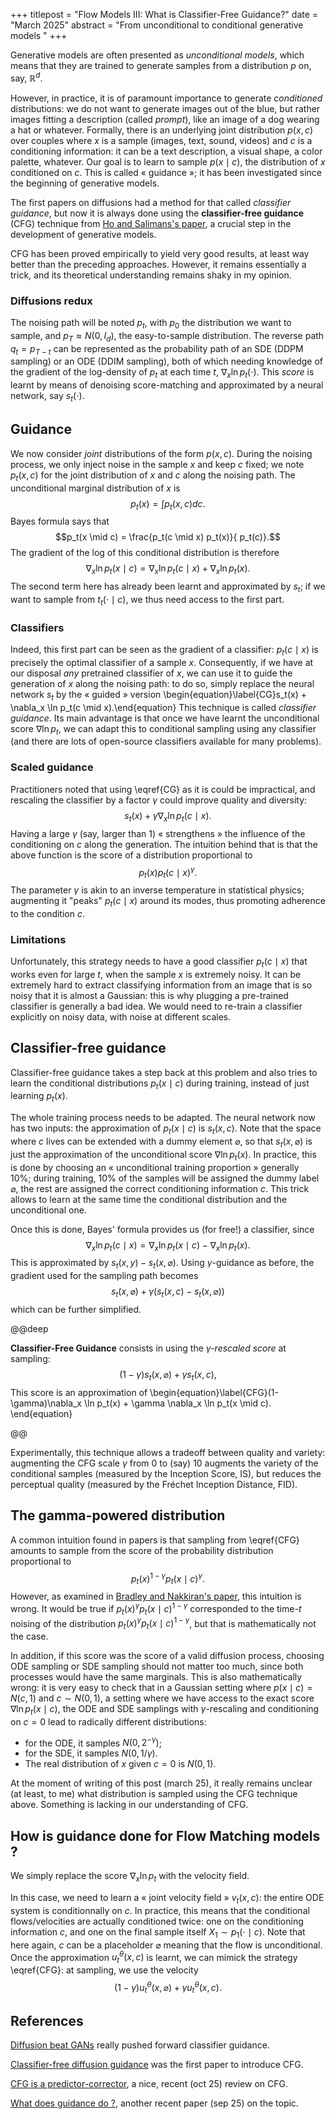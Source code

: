 +++
titlepost = "Flow Models III: What is Classifier-Free Guidance?"
date = "March 2025"
abstract = "From unconditional to conditional generative models "
+++


Generative models are often presented as *unconditional models*, which means that they are trained to generate samples from a distribution $p$ on, say, $\mathbb{R}^d$. 

However, in practice, it is of paramount importance to generate *conditioned* distributions: we do not want to generate images out of the blue, but rather images fitting a description (called *prompt*), like an image of a dog wearing a hat or whatever. Formally, there is an underlying joint distribution $p(x, c)$ over couples where $x$ is a sample (images, text, sound, videos) and $c$ is a conditioning information: it can be a text description, a visual shape, a color palette, whatever. Our goal is to learn to sample $p(x \mid c)$, the distribution of $x$ conditioned on $c$. This is called « guidance »; it has been investigated since the beginning of generative models. 

The first papers on diffusions had a method for that called *classifier guidance*, but now it is always done using the **classifier-free guidance** (CFG) technique from [Ho and Salimans's paper](https://arxiv.org/abs/2207.12598), a crucial step in the development of generative models. 

CFG has been proved empirically to yield very good results, at least way better than the preceding approaches. However, it remains essentially a trick, and its theoretical understanding remains shaky in my opinion. 

### Diffusions redux

The noising path will be noted $p_t$, with $p_0$ the distribution we want to sample, and $p_T \approx N(0,I_d)$, the easy-to-sample distribution. The reverse path $q_t = p_{T-t}$ can be represented as the probability path of an SDE (DDPM sampling) or an ODE (DDIM sampling), both of which needing knowledge of the gradient of the log-density of $p_t$ at each time $t$, $\nabla_x \ln p_t(\cdot)$. This *score* is learnt by means of denoising score-matching and approximated by a neural network, say $s_t(\cdot)$. 

## Guidance

We now consider *joint* distributions of the form $p(x,c)$. During the noising process, we only inject noise in the sample $x$ and keep $c$ fixed; we note $p_t(x,c)$ for the joint distribution of $x$ and $c$ along the noising path. The unconditional marginal distribution of $x$ is 
$$p_t(x) = \int p_t(x,c) dc.$$
Bayes formula says that 
$$p_t(x \mid c) = \frac{p_t(c \mid x) p_t(x)}{ p_t(c)}.$$
The gradient of the log of this conditional distribution is therefore 
$$\nabla_x \ln p_t(x \mid c) = \nabla_x \ln p_t(c \mid x) + \nabla_x \ln p_t(x).$$
The second term here has already been learnt and approximated by $s_t$; if we want to sample from $t_t(\cdot \mid c)$, we thus need access to the first part. 

### Classifiers

Indeed, this first part can be seen as the gradient of a classifier: $p_t(c \mid x)$ is precisely the optimal classifier of a sample $x$. Consequently, if we have at our disposal *any* pretrained classifier of $x$, we can use it to guide the generation of $x$ along the noising path: to do so, simply replace the neural network $s_t$ by the « guided » version \begin{equation}\label{CG}s_t(x) + \nabla_x \ln p_t(c \mid x).\end{equation} This technique is called *classifier guidance*. Its main advantage is that once we have learnt the unconditional score $\nabla \ln p_t$, we can adapt this to conditional sampling using any classifier (and there are lots of open-source classifiers available for many problems). 

### Scaled guidance

Practitioners noted that using \eqref{CG} as it is could be impractical, and rescaling the classifier by a factor $\gamma$ could improve quality and diversity: 
$$ s_t(x) + \gamma \nabla_x \ln p_t(c \mid x).$$
Having a large $\gamma$ (say, larger than 1) « strengthens » the influence of the conditioning on $c$ along the generation. The intuition behind that is that the above function is the score of a distribution proportional to 
$$p_t(x)p_t(c \mid x)^\gamma.$$ 
The parameter $\gamma$ is akin to an inverse temperature in statistical physics; augmenting it "peaks" $p_t(c \mid x)$ around its modes, thus promoting adherence to the condition $c$.  

### Limitations

Unfortunately, this strategy needs to have a good classifier $p_t(c \mid x)$ that works even for large $t$, when the sample $x$ is extremely noisy. It can be extremely hard to extract classifying information from an image that is so noisy that it is almost a Gaussian: this is why plugging a pre-trained classifier is generally a bad idea. We would need to re-train a classifier explicitly on noisy data, with noise at different scales.  

## Classifier-free guidance

Classifier-free guidance takes a step back at this problem and also tries to learn the conditional distributions $p_t(x \mid c)$ during training, instead of just learning $p_t(x)$. 


The whole training process needs to be adapted. The neural network now has two inputs: the approximation of $p_t(x \mid c)$ is $s_t(x, c)$. Note that the space where $c$ lives can be extended with a dummy element $\varnothing$, so that $s_t(x, \varnothing)$ is just the approximation of the unconditional score $\nabla \ln p_t(x)$. In practice, this is done by choosing an « unconditional training proportion »  generally 10%; during training, 10% of the samples will be assigned the dummy label $\varnothing$, the rest are assigned the correct conditioning information $c$. This trick allows to learn at the same time the conditional distribution and the unconditional one. 

 Once this is done, Bayes' formula provides us (for free!) a classifier, since 
$$\nabla_x \ln p_t(c \mid x) = \nabla_x \ln p_t(x \mid c) - \nabla_x \ln p_t(x).$$
This is approximated by $s_t(x,y) - s_t(x, \varnothing)$. Using $\gamma$-guidance as before, the gradient used for the sampling path becomes $$s_t(x, \varnothing) + \gamma (s_t(x,c) - s_t(x, \varnothing))$$
which can be further simplified. 

@@deep 

**Classifier-Free Guidance** consists in using the *$\gamma$-rescaled score* at sampling: 
$$ (1 - \gamma)s_t(x, \varnothing) + \gamma s_t(x, c),$$
This score is an approximation of
\begin{equation}\label{CFG}(1-\gamma)\nabla_x \ln p_t(x) + \gamma \nabla_x \ln p_t(x \mid c). \end{equation}

@@

Experimentally, this technique allows a tradeoff between quality and variety: augmenting the CFG scale $\gamma$ from 0 to (say) 10 augments the variety of the conditional samples (measured by the Inception Score, IS), but reduces the perceptual quality (measured by the Fréchet Inception Distance, FID). 




## The gamma-powered distribution

A common intuition found in papers is that sampling from \eqref{CFG} amounts to sample from the score of the probability distribution proportional to
$$p_t(x)^{1-\gamma}p_t(x \mid c)^\gamma.$$
However, as examined in [Bradley and Nakkiran's paper](https://arxiv.org/pdf/2408.09000), this intuition is wrong. It would be true if $p_t(x)^\gamma p_t(x \mid c)^{1-\gamma}$ corresponded to the time-$t$ noising of the distribution $p_t(x)^\gamma p_t(x \mid c)^{1-\gamma}$, but that is mathematically not the case. 

In addition, if this score was the score of a valid diffusion process, choosing ODE sampling or SDE sampling should not matter too much, since both processes would have the same marginals. This is also mathematically wrong: it is very easy to check that in a Gaussian setting where $p(x \mid c) = N(c, 1)$ and $c \sim N(0, 1)$, a setting where we have access to the exact score $\nabla \ln p_t(x \mid c)$, the ODE and SDE samplings with $\gamma$-rescaling and conditioning on $c=0$ lead to radically different distributions: 
- for the ODE, it samples $N(0, 2^{-\gamma})$; 
- for the SDE, it samples $N(0, 1/\gamma)$. 
- The real distribution of $x$ given $c=0$ is $N(0, 1)$.

At the moment of writing of this post (march 25), it really remains unclear (at least, to me) what distribution is sampled using the CFG technique above. Something is lacking in our understanding of CFG.  


## How is guidance done for Flow Matching models ?

We simply replace the score $\nabla_x \ln p_t$ with the velocity field. 

In this case, we need to learn a « joint velocity field » $v_t(x,c)$: the entire ODE system is conditionnally on $c$. In practice, this means that the conditional flows/velocities are actually conditioned twice: one on the conditioning information $c$, and one on the final sample itself $X_1 \sim p_1(\cdot \mid c)$. Note that here again, $c$ can be a placeholder $\varnothing$ meaning that the flow is unconditional. Once the approximation $u^\theta_t(x,c)$ is learnt, we can mimick the strategy \eqref{CFG}: at sampling, we use the velocity 
$$ (1-\gamma) u^\theta_t(x, \varnothing) + \gamma u^\theta_t(x, c).$$



## References 

[Diffusion beat GANs](https://arxiv.org/pdf/2105.05233) really pushed forward classifier guidance. 

[Classifier-free diffusion  guidance](https://openreview.net/pdf?id=qw8AKxfybI) was the first paper to introduce CFG.

[CFG is a predictor-corrector](https://arxiv.org/pdf/2408.09000), a nice, recent (oct 25) review on CFG.

[What does guidance do ?](https://arxiv.org/pdf/2409.13074), another recent paper (sep 25) on the topic.